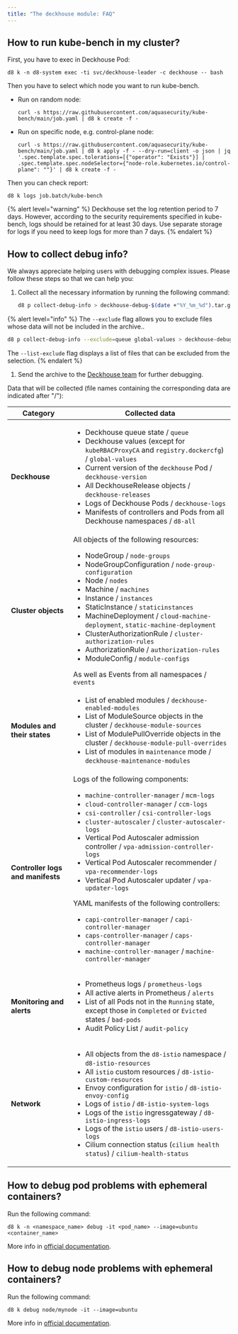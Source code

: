 ```yaml
---
title: "The deckhouse module: FAQ"
---
```


## How to run kube-bench in my cluster?

First, you have to exec in Deckhouse Pod:

```shell
d8 k -n d8-system exec -ti svc/deckhouse-leader -c deckhouse -- bash
```

Then you have to select which node you want to run kube-bench.

* Run on random node:

  ```shell
  curl -s https://raw.githubusercontent.com/aquasecurity/kube-bench/main/job.yaml | d8 k create -f -
  ```

* Run on specific node, e.g. control-plane node:

  ```shell
  curl -s https://raw.githubusercontent.com/aquasecurity/kube-bench/main/job.yaml | d8 k apply -f - --dry-run=client -o json | jq '.spec.template.spec.tolerations=[{"operator": "Exists"}] | .spec.template.spec.nodeSelector={"node-role.kubernetes.io/control-plane": ""}' | d8 k create -f -
  ```

Then you can check report:

```shell
d8 k logs job.batch/kube-bench
```

{% alert level="warning" %}
Deckhouse set the log retention period to 7 days. However, according to the security requirements specified in kube-bench, logs should be retained for at least 30 days. Use separate storage for logs if you need to keep logs for more than 7 days.
{% endalert %}

## How to collect debug info?

We always appreciate helping users with debugging complex issues. Please follow these steps so that we can help you:

1. Collect all the necessary information by running the following command:

   ```sh
   d8 p collect-debug-info > deckhouse-debug-$(date +"%Y_%m_%d").tar.gz
   ```

{% alert level="info" %}
The `--exclude` flag allows you to exclude files whose data will not be included in the archive..

   ```sh
   d8 p collect-debug-info --exclude=queue global-values > deckhouse-debug-$(date +"%Y_%m_%d").tar.gz
   ```

The `--list-exclude` flag displays a list of files that can be excluded from the selection.
{% endalert %}

1. Send the archive to the [Deckhouse team](https://github.com/deckhouse/deckhouse/issues/new/choose) for further debugging.

Data that will be collected (file names containing the corresponding data are indicated after "/"):

<table>
  <thead>
    <tr>
      <th>Category</th>
      <th>Collected data</th>
    </tr>
  </thead>
  <tbody>
    <tr>
      <td><strong>Deckhouse</strong></td>
      <td>
        <ul>
          <li>Deckhouse queue state / <code>queue</code></li>
          <li>Deckhouse values (except for <code>kubeRBACProxyCA</code> and <code>registry.dockercfg</code>) / <code>global-values</code></li>
          <li>Current version of the <code>deckhouse</code> Pod / <code>deckhouse-version</code></li>
          <li>All DeckhouseRelease objects / <code>deckhouse-releases</code></li>
          <li>Logs of Deckhouse Pods / <code>deckhouse-logs</code></li>
          <li>Manifests of controllers and Pods from all Deckhouse namespaces / <code>d8-all</code></li>
        </ul>
      </td>
    </tr>
    <tr>
      <td><strong>Cluster objects</strong></td>
      <td>
        All objects of the following resources:
        <ul>
          <li>NodeGroup / <code>node-groups</code></li>
          <li>NodeGroupConfiguration / <code>node-group-configuration</code></li>
          <li>Node / <code>nodes</code></li>
          <li>Machine / <code>machines</code></li>
          <li>Instance / <code>instances</code></li>
          <li>StaticInstance / <code>staticinstances</code></li>
          <li>MachineDeployment / <code>cloud-machine-deployment</code>, <code>static-machine-deployment</code></li>
          <li>ClusterAuthorizationRule / <code>cluster-authorization-rules</code></li>
          <li>AuthorizationRule / <code>authorization-rules</code></li>
          <li>ModuleConfig / <code>module-configs</code></li>
        </ul>
        As well as Events from all namespaces / <code>events</code>
      </td>
    </tr>
    <tr>
      <td><strong>Modules and their states</strong></td>
      <td>
        <ul>
          <li>List of enabled modules / <code>deckhouse-enabled-modules</code></li>
          <li>List of ModuleSource objects in the cluster / <code>deckhouse-module-sources</code></li>
          <li>List of ModulePullOverride objects in the cluster / <code>deckhouse-module-pull-overrides</code></li>
          <li>List of modules in <code>maintenance</code> mode / <code>deckhouse-maintenance-modules</code></li>
        </ul>
      </td>
    </tr>
    <tr>
      <td><strong>Controller logs and manifests</strong></td>
      <td>
        Logs of the following components:
        <ul>
          <li><code>machine-controller-manager</code> / <code>mcm-logs</code></li>
          <li><code>cloud-controller-manager</code> / <code>ccm-logs</code></li>
          <li><code>csi-controller</code> / <code>csi-controller-logs</code></li>
          <li><code>cluster-autoscaler</code> / <code>cluster-autoscaler-logs</code></li>
          <li>Vertical Pod Autoscaler admission controller / <code>vpa-admission-controller-logs</code></li>
          <li>Vertical Pod Autoscaler recommender / <code>vpa-recommender-logs</code></li>
          <li>Vertical Pod Autoscaler updater / <code>vpa-updater-logs</code></li>
        </ul>
        YAML manifests of the following controllers:
        <ul>
          <li><code>capi-controller-manager</code> / <code>capi-controller-manager</code></li>
          <li><code>caps-controller-manager</code> / <code>caps-controller-manager</code></li>
          <li><code>machine-controller-manager</code> / <code>machine-controller-manager</code></li>
        </ul>
      </td>
    </tr>
    <tr>
      <td><strong>Monitoring and alerts</strong></td>
      <td>
        <ul>
          <li>Prometheus logs / <code>prometheus-logs</code></li>
          <li>All active alerts in Prometheus / <code>alerts</code></li>
          <li>List of all Pods not in the <code>Running</code> state, except those in <code>Completed</code> or <code>Evicted</code> states / <code>bad-pods</code></li>
          <li>Audit Policy List / <code>audit-policy</code></li>
        </ul>
      </td>
    </tr>
    <tr>
      <td><strong>Network</strong></td>
      <td>
        <ul>
          <li>All objects from the <code>d8-istio</code> namespace / <code>d8-istio-resources</code></li>
          <li>All <code>istio</code> custom resources / <code>d8-istio-custom-resources</code></li>
          <li>Envoy configuration for <code>istio</code> / <code>d8-istio-envoy-config</code></li>
          <li>Logs of <code>istio</code> / <code>d8-istio-system-logs</code></li>
          <li>Logs of the <code>istio</code> ingressgateway / <code>d8-istio-ingress-logs</code></li>
          <li>Logs of the <code>istio</code> users / <code>d8-istio-users-logs</code></li>
          <li>Cilium connection status (<code>cilium health status</code>) / <code>cilium-health-status</code></li>
        </ul>
      </td>
    </tr>
  </tbody>
</table>

## How to debug pod problems with ephemeral containers?

Run the following command:

```shell
d8 k -n <namespace_name> debug -it <pod_name> --image=ubuntu <container_name>
```

More info in [official documentation](https://kubernetes.io/docs/tasks/debug/debug-application/debug-running-pod/#ephemeral-container).

## How to debug node problems with ephemeral containers?

Run the following command:

```shell
d8 k debug node/mynode -it --image=ubuntu
```

More info in [official documentation](https://kubernetes.io/docs/tasks/debug/debug-application/debug-running-pod/#node-shell-session).
